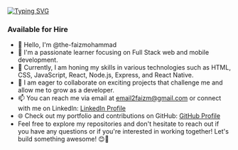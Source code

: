 [![Typing SVG](https://readme-typing-svg.demolab.com/?lines=I+'m+curious+to+learn;passion+to+create)](https://git.io/typing-svg)
### Available for Hire ###
- 👋 Hello, I'm @the-faizmohammad
- 🌱 I'm a passionate learner focusing on Full Stack web and mobile development.
- 💼 Currently, I am honing my skills in various technologies such as HTML, CSS, JavaScript, React, Node.js, Express, and React Native.
- 💞️ I am eager to collaborate on exciting projects that challenge me and allow me to grow as a developer.
- 📫 You can reach me via email at [email2faizm@gmail.com](mailto:email2faizm@gmail.com) or connect with me on LinkedIn: [LinkedIn Profile](https://www.linkedin.com/in/faiz-mohammad-967354142/)
- 🌐 Check out my portfolio and contributions on GitHub: [GitHub Profile](https://github.com/the-faizmohammad)
- Feel free to explore my repositories and don't hesitate to reach out if you have any questions or if you're interested in working together! Let's build something awesome! 😊🚀


